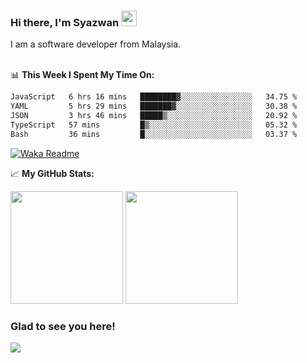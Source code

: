 ### Hi there, I'm Syazwan <img src="https://media.giphy.com/media/hvRJCLFzcasrR4ia7z/giphy.gif" width="25px">
I am a software developer from Malaysia.
<br/><br/>

📊 **This Week I Spent My Time On:**
<!--START_SECTION:waka-->

```txt
JavaScript   6 hrs 16 mins   ████████▓░░░░░░░░░░░░░░░░   34.75 %
YAML         5 hrs 29 mins   ███████▓░░░░░░░░░░░░░░░░░   30.38 %
JSON         3 hrs 46 mins   █████▒░░░░░░░░░░░░░░░░░░░   20.92 %
TypeScript   57 mins         █▒░░░░░░░░░░░░░░░░░░░░░░░   05.32 %
Bash         36 mins         █░░░░░░░░░░░░░░░░░░░░░░░░   03.37 %
```

<!--END_SECTION:waka-->
[![Waka Readme](https://github.com/syazwanz/syazwanz/actions/workflows/wakatime.yml/badge.svg)](https://github.com/syazwanz/syazwanz/actions/workflows/wakatime.yml)

📈 **My GitHub Stats:**

<p>
  <img height="180em" src="https://github-readme-stats.vercel.app/api?username=syazwanz&show_icons=true&hide_border=false&&count_private=true&include_all_commits=true" />
  <img height="180em" src="https://github-readme-stats.vercel.app/api/top-langs/?username=syazwanz&exclude_repo=KNN-Image-Classification&show_icons=true&hide_border=false&layout=compact&langs_count=8"/>
</p>

### Glad to see you here!
![](https://visitor-badge.glitch.me/badge?page_id=syazwanz.syazwanz)
